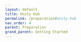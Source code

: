 ```yaml
---
layout: default
title: Unity Hub
permalink: /preparation#unity-hub
nav_order: 4
parent: Preparation
grand_parent: Getting Started
---
```

